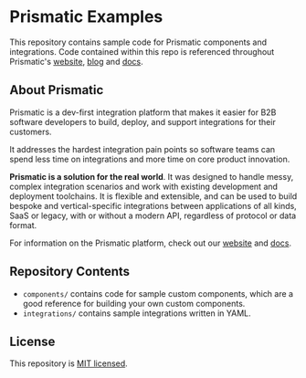 # Prismatic Examples

This repository contains sample code for Prismatic components and integrations.
Code contained within this repo is referenced throughout Prismatic's [website](https://www.prismatic.io), [blog](https://www.prismatic.io/blog) and [docs](https://www.prismatic.io/docs).

## About Prismatic

Prismatic is a dev-first integration platform that makes it easier for B2B software developers to build, deploy, and support integrations for their customers.

It addresses the hardest integration pain points so software teams can spend less time on integrations and more time on core product innovation.

**Prismatic is a solution for the real world**. It was designed to handle messy, complex integration scenarios and work with existing development and deployment toolchains. It is flexible and extensible, and can be used to build bespoke and vertical-specific integrations between applications of all kinds, SaaS or legacy, with or without a modern API, regardless of protocol or data format.

For information on the Prismatic platform, check out our [website](https://www.prismatic.io) and [docs](https://www.prismatic.io/docs).

## Repository Contents

- `components/` contains code for sample custom components, which are a good reference for building your own custom components.
- `integrations/` contains sample integrations written in YAML.

## License

This repository is [MIT licensed](./LICENSE).
